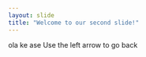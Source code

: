 ```yaml
---
layout: slide 
title: "Welcome to our second slide!"
---
```

ola ke ase
Use the left arrow to go back
